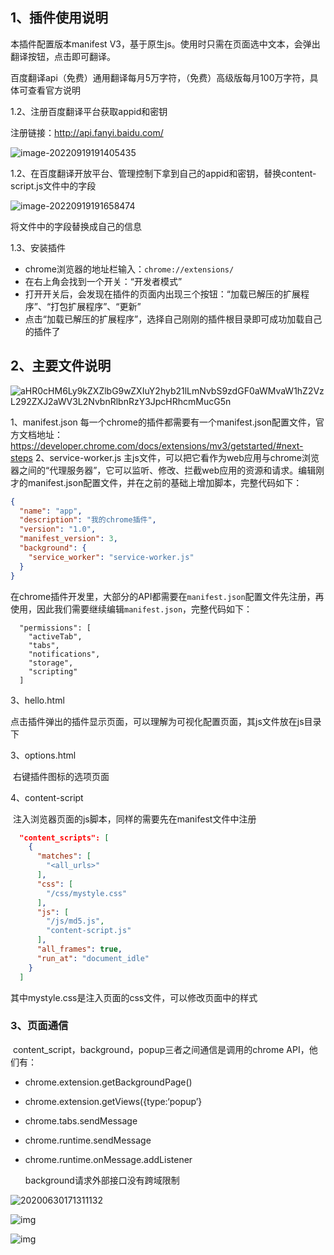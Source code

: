 ## 1、插件使用说明

本插件配置版本manifest V3，基于原生js。使用时只需在页面选中文本，会弹出翻译按钮，点击即可翻译。

百度翻译api（免费）通用翻译每月5万字符，（免费）高级版每月100万字符，具体可查看官方说明

1.2、注册百度翻译平台获取appid和密钥

注册链接：http://api.fanyi.baidu.com/

![image-20220919191405435](E:\Roaming1\Typora\typora-user-images\image-20220919191405435.png)

1.2、在百度翻译开放平台、管理控制下拿到自己的appid和密钥，替换content-script.js文件中的字段

![image-20220919191658474](E:\Roaming1\Typora\typora-user-images\image-20220919191658474.png)

将文件中的字段替换成自己的信息

1.3、安装插件

- chrome浏览器的地址栏输入：`chrome://extensions/`
- 在右上角会找到一个开关：“开发者模式”
- 打开开关后，会发现在插件的页面内出现三个按钮：“加载已解压的扩展程序”、“打包扩展程序”、“更新”
- 点击“加载已解压的扩展程序”，选择自己刚刚的插件根目录即可成功加载自己的插件了

## 2、主要文件说明

![aHR0cHM6Ly9kZXZlbG9wZXIuY2hyb21lLmNvbS9zdGF0aWMvaW1hZ2VzL292ZXJ2aWV3L2NvbnRlbnRzY3JpcHRhcmMucG5n](E:\desktop\图片\aHR0cHM6Ly9kZXZlbG9wZXIuY2hyb21lLmNvbS9zdGF0aWMvaW1hZ2VzL292ZXJ2aWV3L2NvbnRlbnRzY3JpcHRhcmMucG5n.png)

1、manifest.json
	每一个chrome的插件都需要有一个manifest.json配置文件，官方文档地址：https://developer.chrome.com/docs/extensions/mv3/getstarted/#next-steps
2、service-worker.js 
	主js文件，可以把它看作为web应用与chrome浏览器之间的“代理服务器”，它可以监听、修改、拦截web应用的资源和请求。编辑刚才的manifest.json配置文件，并在之前的基础上增加脚本，完整代码如下：

```json
{
  "name": "app",
  "description": "我的chrome插件",
  "version": "1.0",
  "manifest_version": 3,
  "background": {
    "service_worker": "service-worker.js"
  }
}
```

​	在chrome插件开发里，大部分的API都需要在`manifest.json`配置文件先注册，再使用，因此我们需要继续编辑`manifest.json`，完整代码如下：

```
  "permissions": [
    "activeTab",
    "tabs",
    "notifications",
    "storage",
    "scripting"
  ]
```

3、hello.html

​	点击插件弹出的插件显示页面，可以理解为可视化配置页面，其js文件放在js目录下

3、options.html

​	右键插件图标的选项页面

4、content-script

​	注入浏览器页面的js脚本，同样的需要先在manifest文件中注册

```json
  "content_scripts": [
    {
      "matches": [
        "<all_urls>"
      ],
      "css": [
        "/css/mystyle.css"
      ],
      "js": [
        "/js/md5.js",
        "content-script.js"
      ],
      "all_frames": true,
      "run_at": "document_idle"
    }
  ]
```

其中mystyle.css是注入页面的css文件，可以修改页面中的样式

### 3、页面通信

​	content_script，background，popup三者之间通信是调用的chrome API，他们有：

- chrome.extension.getBackgroundPage()

- chrome.extension.getViews({type:‘popup’}

- chrome.tabs.sendMessage

- chrome.runtime.sendMessage

- chrome.runtime.onMessage.addListener

  background请求外部接口没有跨域限制

![20200630171311132](E:\desktop\demo\chorme插件开发\20200630171311132.png)

![img](https://upload-images.jianshu.io/upload_images/20967772-6d7761bd9e08c336.png?imageMogr2/auto-orient/strip|imageView2/2/w/1200/format/webp)

![img](https://img-blog.csdnimg.cn/20201020190039836.png?x-oss-process=image/watermark,type_ZmFuZ3poZW5naGVpdGk,shadow_10,text_aHR0cHM6Ly9ibG9nLmNzZG4ubmV0L2pveTE3OTM=,size_16,color_FFFFFF,t_70#pic_center)
